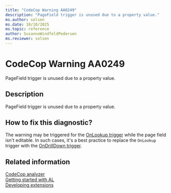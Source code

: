 ```yaml
---
title: "CodeCop Warning AA0249"
description: "PageField trigger is unused due to a property value."
ms.author: solsen
ms.date: 10/10/2025
ms.topic: reference
author: SusanneWindfeldPedersen
ms.reviewer: solsen
---
```

[//]: # (START>DO_NOT_EDIT)
[//]: # (IMPORTANT:Do not edit any of the content between here and the END>DO_NOT_EDIT.)
[//]: # (Any modifications should be made in the .xml files in the ModernDev repo.)
# CodeCop Warning AA0249
PageField trigger is unused due to a property value.

## Description
PageField trigger is unused due to a property value.

[//]: # (IMPORTANT: END>DO_NOT_EDIT)

## How to fix this diagnostic?

The warning may be triggered for the [OnLookup trigger](../triggers-auto/pagefield/devenv-onlookup-pagefield-trigger.md) while the page field isn't editable. In such cases, it's a best practice to replace the `OnLookup` trigger with the [OnDrillDown trigger](../triggers-auto/pagefield/devenv-ondrilldown-pagefield-trigger.md).

## Related information  
[CodeCop analyzer](codecop.md)  
[Getting started with AL](../devenv-get-started.md)  
[Developing extensions](../devenv-dev-overview.md)  
